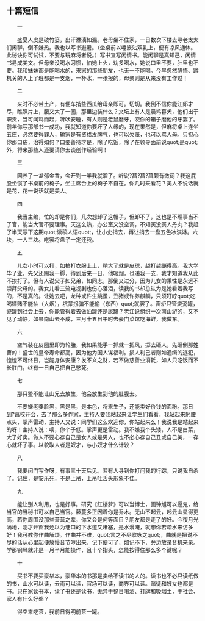   

## 十篇短信

　　一

　　盛夏人皮是破竹篓，出汗淋漓如漏。老母坐不住家，一日数次下楼去寻老太太们闲聊，倒不嫌热。我也以写书避暑。（坐桌前以唾液沾双乳上，便有凉风通体。此秘诀你可试试，不要与玩麻将者说。）写书宜写闲情书。能闲聊是真知己，闲情书易成美文。但母亲没喝水习惯，怕她上火，劝多喝水，她说口里不要，肚里也不要。我和妹妹都是能喝水的，来家的那些朋友，也无一不能喝。今早忽然醒悟、蹲机关的人上了班都是一支烟，一杯水，一张报的，母亲则是从来没有工作过！

　　二

　　来时不必带土产，有便车捎些西瓜给母亲即可。切切。我倒不信你能江郎才尽，瞧照片上，腰又大了一圈，那里边装什么？文坛上有人是晨鸡暮犬，他们出于职责，当可闻鸡而起，听吠安睡，有人则是老鼠磨牙，咬你的箱子磨他的牙罢了。前年你写那部书一成功，我就知道你要坏了人缘的，现在果然是，但麻将桌上连坐五庄，必然要得罪人，输家是有资格发脾气，也可以欠账，也可以骂人母。只担心你那口疮，治得如何？口要善待才是，除了吃饭，除了在领导面前说quot;是quot;外，将来那些人还要请你去谈创作经验啊！

　　三

　　因养了一盆郁金香，会开到一半我就溜了。听说?菖?菖?菖颇有微词？我这屁股坐惯了书桌前的椅子，坐主席台上的椅子不自在。你几时来看花？美人不说话就是花，花一说话就是美人。

　　四

　　我当主编，忙的却是你们，几次想卸了这帽子，但卸不了，这也是不理事当不了官，能当大官不要理事。天这么热，办公室又没空调，不知买没买人丹丸？我赶了半天写下这期quot;读稿人语quot;，让小史捎去，再让捎去一盘五色冰淇淋。六块，一人三块。吃罢将盘子一定还我。

　　五

　　儿女小时可以打，如拍打衣服上土，稍大了就是皮球，越打越蹦得高。我大学毕了业，先父还踢我一脚，待到后来一日，他吸烟，也递我一支，我才知道我从此不挨打了。但有人说父子如兄弟，如同志，那倒又过分，因为儿女的秉性是永远不崇拜父母的。我女儿看三流电视剧也伤心落泪，读我的书却总认为是她看着我写的，不是真的。让她去吧，龙种或许生跳蚤，丑猪或许养麒麟，只须叮咛quot;吃喝嫖赌不能抽（大烟），坑蒙拐骗不能偷（东西）quot;就罢了。窑炉只管烧瓷罐，瓷罐到社会上去，你能管得着去做油罐还是尿罐？老江说组织一次南山游的，又不见了动静，如果南山去不成，三月十五日午时去豪门菜馆吃海鲜，我做东。

　　六

　　空气装在皮圈里即为轮胎，我如果能手一抓就一把风，掷去砸人，先砸倒那姓曹的！盛世的皇帝寿命都高，因为他为国人谋福利。损人利己者则如通缉的逃犯，惶惶不可终日，岂能身体安康？发不义之财，若不做慈善业消耗，如人只吃饭而不长肛门，终有一日自己把自己憋死。

　　七

　　那只鳖不能让山兄去放生，他会放生到他的肚腹去。

　　不要嫌老婆脸黑，黑是黑，是本色，将来生子，还能卖好价钱的面粉。那日到?菖校开会，去了那么多作家，主持人要我站起来让学生们看看，我站起来躬腰点头，掌声雷动，主持人又说：同学们这么欢迎你，你站起来么！我说我是站起来的呀！主持人说：噢，你个子低。掌声更是雷动。我不嫌我个头矮，人不是白菜，大了好卖。做人不要心存自己是女人或是男人，也不必心存自己丑或自己美，一存心就坏了事。以貌取人者是奴才，与小奴才什么计较？

　　八

　　我要闭门写作呀，有事三十天后见。若有人寻到你打问我的行踪，只说我自杀了。记住，是安乐死，不是上吊，上吊吐舌头形象不佳。

　　九

　　能让别人利用，也是好事。研究《红楼梦》可以当博士，画钟馗可以逼鬼，给当官的当秘书可以自己当官。藤蔓多正因着你是乔木。无山不起云，起云山显得更高，若你周围没那些营营之辈，你又会是何等面目？朋友都是走了的好。今夜月光满地，刚才开窗我还以为巷口的下水道又堵塞，是水漫淹，就想你若踏水来访多好！我可教你作曲解烦。作曲并不难，quot;言之不尽歌咏之quot;，曲就是把说不尽的话从心里起便放慢音节哼出来，记下便可了，如记不下，旁边放录音机来录。学那钢琴就非是一月半月能操作，且十个指头，怎能按得住那么多个键呢？

　　十

　　买书不要买豪华本，豪华本的书那是卖给不读书的人的。读书也不必只读纸做的书，山水可以读，云雨可以读，官场可以读，商界可以读。赌徒和妓女也都是书。只在家读书本，读了书还是读书，无异于整日喝酒、打牌和吸烟土，于社会、家人有什么好处？

　　得空来吃茶，我前日得明前茶一罐。